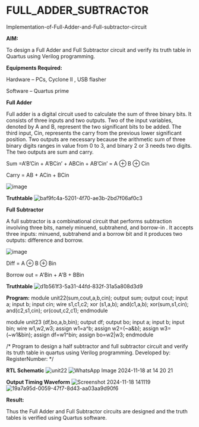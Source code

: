 # FULL_ADDER_SUBTRACTOR

Implementation-of-Full-Adder-and-Full-subtractor-circuit

**AIM:**

To design a Full Adder and Full Subtractor circuit and verify its truth table in Quartus using Verilog programming.

**Equipments Required:**

Hardware – PCs, Cyclone II , USB flasher

Software – Quartus prime

**Full Adder**

Full adder is a digital circuit used to calculate the sum of three binary bits. It consists of three inputs and two outputs. Two of the input variables, denoted by A and B, represent the two significant bits to be added. The third input, Cin, represents the carry from the previous lower significant position. Two outputs are necessary because the arithmetic sum of three binary digits ranges in value from 0 to 3, and binary 2 or 3 needs two digits. The two outputs are sum and carry.

Sum =A’B’Cin + A’BCin’ + ABCin + AB’Cin’ = A ⊕ B ⊕ Cin 

Carry = AB + ACin + BCin

![image](https://github.com/naavaneetha/FULL_ADDER_SUBTRACTOR/assets/154305477/0f30ba51-5ffb-4198-845f-18e054f675e7)

**Truthtable**
![baf9fc4a-5201-4f70-ae3b-2bd7f06af0c3](https://github.com/user-attachments/assets/6c9ea44f-bde3-4755-bff1-8a1dcb723e0f)

**Full Subtractor**

A full subtractor is a combinational circuit that performs subtraction involving three bits, namely minuend, subtrahend, and borrow-in . It accepts three inputs: minuend, subtrahend and a borrow bit and it produces two outputs: difference and borrow.

![image](https://github.com/naavaneetha/FULL_ADDER_SUBTRACTOR/assets/154305477/02b24f51-ab51-4304-9ad6-7b81ffc1ead5)

Diff = A ⊕ B ⊕ Bin 

Borrow out = A'Bin + A'B + BBin

**Truthtable**
![d1b561f3-5a31-44fd-832f-31a5a808d3d9](https://github.com/user-attachments/assets/347c36f0-bb0e-4828-b3d0-58b597a78487)

**Program:**
module unit22(sum,cout,a,b,cin);
output sum;
output cout;
input a;
input b;
input cin;
wire s1,c1,c2;
xor (s1,a,b);
and(c1,a,b);
xor(sum,s1,cin);
and(c2,s1,cin);
or(cout,c2,c1);
endmodule


module unit23 (df,bo,a,b,bin);
output df;
output bo;
input a;
input b;
input bin;
wire w1,w2,w3;
assign w1=a^b;
assign w2=(~a&b);
assign w3=(~w1&bin);
assign df=w1^bin;
assign bo=w2|w3;
endmodule

/* Program to design a half subtractor and full subtractor circuit and verify its truth table in quartus using Verilog programming. Developed by: RegisterNumber:
*/

**RTL Schematic**
![unit22](https://github.com/user-attachments/assets/b27edc81-082b-4ca8-8c7b-4e4077173ce8)
![WhatsApp Image 2024-11-18 at 14 20 21](https://github.com/user-attachments/assets/80d21cf6-c867-4cfc-a86b-212d27b6eace)

**Output Timing Waveform**
![Screenshot 2024-11-18 141119](https://github.com/user-attachments/assets/48a4f5f8-8fba-43ea-936f-e9c93c2cbede)
![19a7a95d-0059-47f7-8d43-aa03aa9d90f6](https://github.com/user-attachments/assets/b2d3e81e-5465-4eb2-94ea-a313e2b00b7c)

**Result:**

Thus the Full Adder and Full Subtractor circuits are designed and the truth tables is verified using Quartus software.



